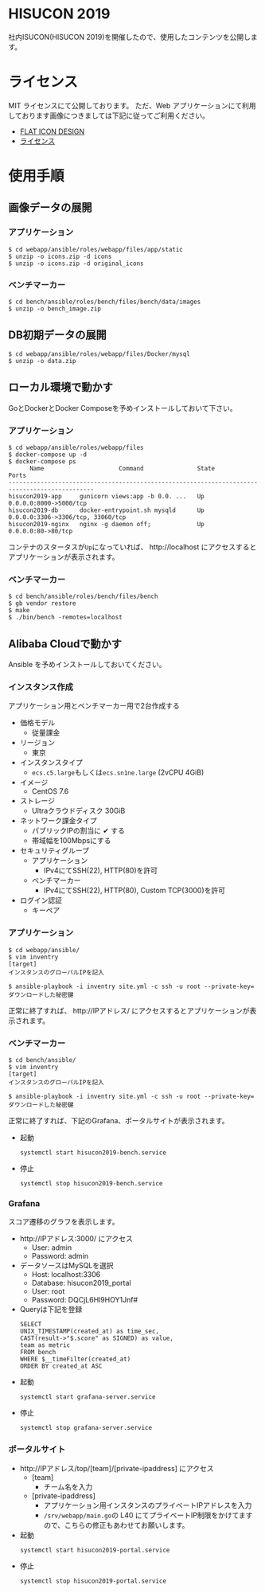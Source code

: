 # HISUCON 2019

社内ISUCON(HISUCON 2019)を開催したので、使用したコンテンツを公開します。

# ライセンス

MIT ライセンスにて公開しております。
ただ、Web アプリケーションにて利用しております画像につきましては下記に従ってご利用ください。

- [FLAT ICON DESIGN](http://flat-icon-design.com/)
- [ライセンス](http://flat-icon-design.com/?page_id=41)

# 使用手順

## 画像データの展開

### アプリケーション

```
$ cd webapp/ansible/roles/webapp/files/app/static
$ unzip -o icons.zip -d icons 
$ unzip -o icons.zip -d original_icons
```

### ベンチマーカー

```
$ cd bench/ansible/roles/bench/files/bench/data/images
$ unzip -o bench_image.zip
```

## DB初期データの展開

```
$ cd webapp/ansible/roles/webapp/files/Docker/mysql
$ unzip -o data.zip
```

## ローカル環境で動かす

GoとDockerとDocker Composeを予めインストールしておいて下さい。

### アプリケーション

```
$ cd webapp/ansible/roles/webapp/files
$ docker-compose up -d
$ docker-compose ps
      Name                     Command               State                 Ports
----------------------------------------------------------------------------------------------
hisucon2019-app     gunicorn views:app -b 0.0. ...   Up      0.0.0.0:8000->5000/tcp
hisucon2019-db      docker-entrypoint.sh mysqld      Up      0.0.0.0:3306->3306/tcp, 33060/tcp
hisucon2019-nginx   nginx -g daemon off;             Up      0.0.0.0:80->80/tcp
```
コンテナのスタータスが`Up`になっていれば、 http://localhost にアクセスするとアプリケーションが表示されます。

### ベンチマーカー

```
$ cd bench/ansible/roles/bench/files/bench
$ gb vendor restore
$ make
$ ./bin/bench -remotes=localhost
```

## Alibaba Cloudで動かす

Ansible を予めインストールしておいてください。

### インスタンス作成

アプリケーション用とベンチマーカー用で2台作成する

- 価格モデル
  - 従量課金
- リージョン
  - 東京
- インスタンスタイプ
  - `ecs.c5.large`もしくは`ecs.sn1ne.large` (2vCPU 4GiB)
- イメージ
  - CentOS 7.6
- ストレージ
  - Ultraクラウドディスク 30GiB
- ネットワーク課金タイプ
  - パブリックIPの割当に ✔ する
  - 帯域幅を100Mbpsにする
- セキュリティグループ
  - アプリケーション
    - IPv4にてSSH(22), HTTP(80)を許可
  - ベンチマーカー
    - IPv4にてSSH(22), HTTP(80), Custom TCP(3000)を許可
- ログイン認証
  - キーペア

### アプリケーション

```
$ cd webapp/ansible/
$ vim inventry
[target]
インスタンスのグローバルIPを記入

$ ansible-playbook -i inventry site.yml -c ssh -u root --private-key=ダウンロードした秘密鍵
```

正常に終了すれば、 http://IPアドレス/ にアクセスするとアプリケーションが表示されます。

### ベンチマーカー

```
$ cd bench/ansible/
$ vim inventry
[target]
インスタンスのグローバルIPを記入

$ ansible-playbook -i inventry site.yml -c ssh -u root --private-key=ダウンロードした秘密鍵
```

正常に終了すれば、下記のGrafana、ポータルサイトが表示されます。

- 起動
  ```
  systemctl start hisucon2019-bench.service
  ```
- 停止
  ```
  systemctl stop hisucon2019-bench.service
  ```

### Grafana

スコア遷移のグラフを表示します。

- http://IPアドレス:3000/ にアクセス
  - User: admin
  - Password: admin
- データソースはMySQLを選択
  - Host: localhost:3306
  - Database: hisucon2019_portal
  - User: root
  - Password: DQCjL6Hl9HOY1Jnf#
- Queryは下記を登録
  ```
  SELECT
  UNIX_TIMESTAMP(created_at) as time_sec,
  CAST(result->"$.score" as SIGNED) as value,
  team as metric
  FROM bench 
  WHERE $__timeFilter(created_at)
  ORDER BY created_at ASC
  ```
- 起動
  ```
  systemctl start grafana-server.service
  ```
- 停止
  ```
  systemctl stop grafana-server.service
  ```

### ポータルサイト

- http://IPアドレス/top/[team]/[private-ipaddress] にアクセス
  - [team]
    - チーム名を入力
  - [private-ipaddress]
    - アプリケーション用インスタンスのプライベートIPアドレスを入力
    - `/srv/webapp/main.go`の L40 にてプライベートIP制限をかけてますので、こちらの修正もあわせてお願いします。
- 起動
  ```
  systemctl start hisucon2019-portal.service
  ```
- 停止
  ```
  systemctl stop hisucon2019-portal.service
  ```
